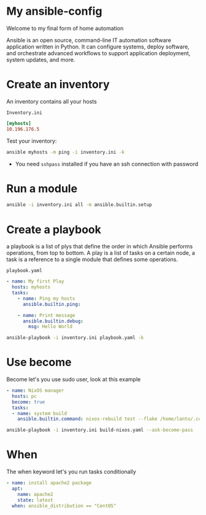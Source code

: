 # My ansible-config
Welcome to my final form of home automation

Ansible is an open source, command-line IT automation software application written in Python. It can configure systems, deploy software, and orchestrate advanced workflows to support application deployment, system updates, and more.


# Create an inventory
An inventory contains all your hosts

`Inventory.ini`
```ini
[myhosts]
10.196.176.5
```

Test your inventory:
```bash
ansible myhosts -m ping -i inventory.ini -k
```
- You need `sshpass` installed if you have an ssh connection with password


# Run a module
```bash
ansible -i inventory.ini all -m ansible.builtin.setup
```

# Create a playbook

a playbook is a list of plys that define the order in which Ansible performs operations, from top to bottom. A play is a list of tasks on a certain node, a task is a reference to a single module that defines some operations.

`playbook.yaml`
```yaml
- name: My first Play
  hosts: myhosts
  tasks:
    - name: Ping my hosts
      ansible.builtin.ping:

    - name: Print message
      ansible.builtin.debug:
        msg: Hello World
```

```bash
ansible-playbook -i inventory.ini playbook.yaml -k
```

# Use become
Become let's you use sudo user, look at this example

```yaml
- name: NixOS manager
  hosts: pc
  become: true
  tasks:
  - name: system build
    ansible.builtin.command: nixos-rebuild test --flake /home/lanto/.config/nixos/flake.nix#lanto@hp --impure
```
```bash
ansible-playbook -i inventory.ini build-nixos.yaml --ask-become-pass
```

# When
The when keyword let's you run tasks conditionally
```yaml
- name: install apache2 package
  apt:
    name: apache2
    state: latest
  when: ansible_distribution == "CentOS"
```
